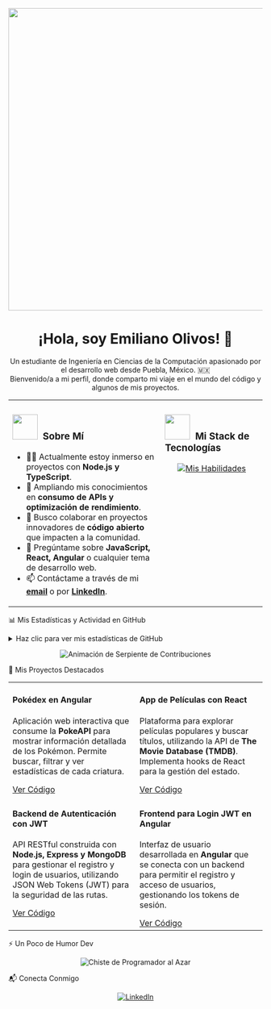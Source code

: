 <p align="center">
<img src="https://media3.giphy.com/media/v1.Y2lkPTc5MGI3NjExaWluaGJtaWI3OHk5ajY2ZnEycjlqMng0eGJjZTBqNmlvMzV1dHRvOSZlcD12MV9pbnRlcm5hbF9naWZfYnlfaWQmY3Q9Zw/FcqKy4Kj7XOK0hCW4g/giphy.gif" width="600" />
</p>

<h1 align="center">¡Hola, soy Emiliano Olivos! 👋</h1>
<p align="center">
Un estudiante de Ingeniería en Ciencias de la Computación apasionado por el desarrollo web desde Puebla, México. 🇲🇽 <br />
Bienvenido/a a mi perfil, donde comparto mi viaje en el mundo del código y algunos de mis proyectos.
</p>

<table>
<tr>
<td valign="top" width="60%">
<h3>
<img src="https://media.giphy.com/media/VgCDAzcKvsR6OM0uWg/giphy.gif" width="50px">
&nbsp;Sobre Mí
</h3>
<ul>
<li>👨‍💻 Actualmente estoy inmerso en proyectos con <strong>Node.js y TypeScript</strong>.</li>
<li>🚀 Ampliando mis conocimientos en <strong>consumo de APIs y optimización de rendimiento</strong>.</li>
<li>🤝 Busco colaborar en proyectos innovadores de <strong>código abierto</strong> que impacten a la comunidad.</li>
<li>💬 Pregúntame sobre <strong>JavaScript, React, Angular</strong> o cualquier tema de desarrollo web.</li>
<li>📫 Contáctame a través de mi <a href="mailto:olivosemiliano@gmail.com"><strong>email</strong></a> o por <a href="https://www.linkedin.com/in/emiliano-olivos-beltran-55a9ba372"><strong>LinkedIn</strong></a>.</li>
</ul>
</td>
<td valign="top" width="40%">
<h3>
<img src="https://media.giphy.com/media/1iLzHqmJmN3eE/giphy.gif" width="50px">
&nbsp;Mi Stack de Tecnologías
</h3>
<p align="center">
<a href="https://skillicons.dev">
<img src="https://skillicons.dev/icons?i=html,css,scss,js,ts,react,angular,python,django,c,git,docker,postman,vscode,gulp,nodejs&perline=4" alt="Mis Habilidades" />
</a>
</p>
</td>
</tr>
</table>

📊 Mis Estadísticas y Actividad en GitHub
<details>
<summary>Haz clic para ver mis estadísticas de GitHub</summary>
<p align="center">
<img height="180em" src="https://github-readme-stats.vercel.app/api?username=0l1vos&show_icons=true&theme=tokyonight&include_all_commits=true&count_private=true"/>
<img height="180em" src="https://github-readme-stats.vercel.app/api/top-langs/?username=0l1vos&layout=compact&langs_count=8&theme=tokyonight"/>
</p>
</details>

<p align="center">
<img src="https://www.google.com/search?q=https://raw.githubusercontent.com/0l1vos/0l1vos/output/github-contribution-grid-snake.svg" alt="Animación de Serpiente de Contribuciones"/>
</p>

🚀 Mis Proyectos Destacados
<table width="100%">
<tr>
<td width="50%" valign="top">
<h4>Pokédex en Angular</h4>
<p>Aplicación web interactiva que consume la <strong>PokeAPI</strong> para mostrar información detallada de los Pokémon. Permite buscar, filtrar y ver estadísticas de cada criatura.</p>
<a href="https://github.com/0l1vos/Pokedex-con-Angular" target="_blank">Ver Código</a>
</td>
<td width="50%" valign="top">
<h4>App de Películas con React</h4>
<p>Plataforma para explorar películas populares y buscar títulos, utilizando la API de <strong>The Movie Database (TMDB)</strong>. Implementa hooks de React para la gestión del estado.</p>
<a href="https://github.com/0l1vos/React-Peliculas-App" target="_blank">Ver Código</a>
</td>
</tr>
<tr>
<td width="50%" valign="top">
<h4>Backend de Autenticación con JWT</h4>
<p>API RESTful construida con <strong>Node.js, Express y MongoDB</strong> para gestionar el registro y login de usuarios, utilizando JSON Web Tokens (JWT) para la seguridad de las rutas.</p>
<a href="https://github.com/0l1vos/Login-con-NodeJS-y-JWT" target="_blank">Ver Código</a>
</td>
<td width="50%" valign="top">
<h4>Frontend para Login JWT en Angular</h4>
<p>Interfaz de usuario desarrollada en <strong>Angular</strong> que se conecta con un backend para permitir el registro y acceso de usuarios, gestionando los tokens de sesión.</p>
<a href="https://github.com/0l1vos/Frontend-con-Angular-JWT" target="_blank">Ver Código</a>
</td>
</tr>
</table>

⚡ Un Poco de Humor Dev
<p align="center">
<img src="https://www.google.com/search?q=https://readme-jokes.vercel.app/api%3Ftheme%3Dtokyonight" alt="Chiste de Programador al Azar"/>
</p>

📬 Conecta Conmigo
<p align="center">
<a href="https://www.linkedin.com/in/emiliano-olivos-beltran-55a9ba372" target="_blank"><img src="https://img.shields.io/badge/LinkedIn-0A66C2?style=for-the-badge&logo=linkedin&logoColor=white" alt="LinkedIn"></a>
<a href="mailto:olivosemiliano@gmail.com" target="_blank"><img src="https://www.google.com/search?q=https://img.shields.io/badge/Gmail-D

